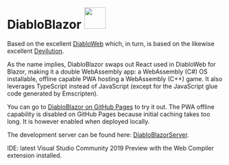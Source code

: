 # DiabloBlazor <img src="https://devblogs.microsoft.com/aspnet/wp-content/uploads/sites/16/2019/04/BrandBlazor_nohalo_1000x.png" width="50" height="50" />

Based on the excellent [DiabloWeb](https://github.com/d07RiV/diabloweb) which, in turn, is based on the likewise excellent [Devilution](https://github.com/diasurgical/devilution).

As the name implies, DiabloBlazor swaps out React used in DiabloWeb for Blazor, making it a double WebAssembly app: a WebAssembly (C#) OS installable, offline capable PWA hosting a WebAssembly (C++) game. It also leverages TypeScript instead of JavaScript (except for the JavaScript glue code generated by Emscripten).

You can go to [DiabloBlazor on GitHub Pages](https://n-stefan.github.io/diabloblazor) to try it out. The PWA offline capability is disabled on GitHub Pages because initial caching takes too long. It is however enabled when deployed locally.

The development server can be found here: [DiabloBlazorServer](https://github.com/n-stefan/diabloblazorserver).

IDE: latest Visual Studio Community 2019 Preview with the Web Compiler extension installed.
